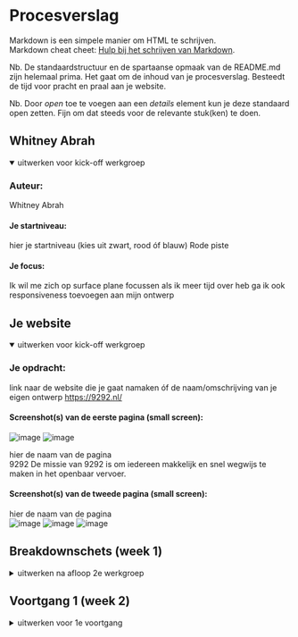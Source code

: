 # Procesverslag
Markdown is een simpele manier om HTML te schrijven.  
Markdown cheat cheet: [Hulp bij het schrijven van Markdown](https://github.com/adam-p/markdown-here/wiki/Markdown-Cheatsheet).

Nb. De standaardstructuur en de spartaanse opmaak van de README.md zijn helemaal prima. Het gaat om de inhoud van je procesverslag. Besteedt de tijd voor pracht en praal aan je website.

Nb. Door *open* toe te voegen aan een *details* element kun je deze standaard open zetten. Fijn om dat steeds voor de relevante stuk(ken) te doen.





## Whitney Abrah

<details open>
<summary>uitwerken voor kick-off werkgroep</summary>

### Auteur:
Whitney Abrah
#### Je startniveau:
hier je startniveau (kies uit zwart, rood óf blauw)
Rode piste 
 
#### Je focus:
Ik wil me zich op surface plane focussen als ik meer tijd over heb ga ik ook responsiveness toevoegen 
 aan mijn ontwerp
</details>





## Je website

<details open>
<summary>uitwerken voor kick-off werkgroep</summary>

### Je opdracht:
link naar de website die je gaat namaken óf de naam/omschrijving van je eigen ontwerp
 https://9292.nl/

#### Screenshot(s) van de eerste pagina (small screen): 
 ![image](https://user-images.githubusercontent.com/90154152/132340916-f722c94d-be94-48ab-921a-4b8a0c466937.png)
 ![image](https://user-images.githubusercontent.com/90154152/132341378-64d609e4-ea56-44bb-883d-9b921c1f854f.png)


hier de naam van de pagina  
 9292
 De missie van 9292 is om iedereen makkelijk en snel wegwijs te maken in het openbaar vervoer. 
#### Screenshot(s) van de tweede pagina (small screen):
hier de naam van de pagina  
![image](https://user-images.githubusercontent.com/90154152/132341626-92618b23-fa35-4dea-81c1-3122f1117d66.png)
     ![image](https://user-images.githubusercontent.com/90154152/132341665-3b8aa7e5-a352-4efa-b18d-1287dcd3cc8e.png)
     ![image](https://user-images.githubusercontent.com/90154152/132341783-8c1f52b5-3530-4eae-a480-8720fadfa17a.png)


 
</details>





## Breakdownschets (week 1)

<details>
<summary>uitwerken na afloop 2e werkgroep</summary>

### de hele pagina: 
<img src="images/dummy-plaatje.jpg" width="375px" alt="breakdown van de hele pagina">

### dynamisch deel (bijv menu): 
<img src="images/dummy-plaatje.jpg" width="375px" alt="breakdown van een dynamisch deel">

### wellicht nog een dynamisch deel (bijv filter): 
<img src="images/dummy-plaatje.jpg" width="375px" alt="breakdown van nog een dynamisch deel">

</details>





## Voortgang 1 (week 2)

<details>
<summary>uitwerken voor 1e voortgang</summary>

### Stand van zaken

In week 1 heb ik samen met mijn klasgenoten voor de gesprek een meeting gehouden. Bij de meeting hebben we besproken wat we 
allemaal er over willen weten tijdens de gesprek met de docent. Bij het gesprek vertelde de docent wat tot nu toe voor de website moeten zoals 
de header, footer en wat content. Voor mijn website heb ik alleen de html code gegeschreven maar geen styling toegepast. Ik liet de docent mijn website zien.
Ik was niet zo ver met mijn website omdat ik was meer gefocusd op de oefeningen die we voor de lessen moeten maken.Als ik de oefening niet snap  kan ik
niet verder met mijn website. Ik probeerde dus de oefening te maken zodat ik verder met mijn website kon. We hebben een tip van docent gekregen om de oefening
gelijk in onze websites verwerken zodat we niet achterliepen. Als laastse concludeerde de docent door onze te vertellen wat we aan het einde van de dag /voor 
de volgende les af moet hebben.
 





## Voortgang 2 (week 3)

<details>
<summary>uitwerken voor 2e voortgang</summary>

### Stand van zaken
 
 Ik zat in het begin in de verkeerde groep daardoor was ik laat maar  ik
 over mijn website bespreken met de studentassiatanten. Ik had al Bo gevraagd om mij te helpen
 met een stukje code  in mijn css maar volgens mij ws zij het vergeten dus zij heeft me 
 tijdens de les daarmee geholpen. Ik was best wel ver met  mijn website vergeleken met vorige week. Ik had de twee pagina gestijld met css. 
 Ik moest alleen javascript en animatie in mijn website verwerken. Bo gaf mijn tips hoe ik op mijn website javascript en animatie toe kan passen. 
 Wat ik merkte bij mijn klasgenoten was dat ik en stukje verder was met  mijn website dan de rest. Ik dacht zelf dat ik achter liep omdat vorige week waren ze al begonnen met 
 stijlen van hun website. Ik kreeg complimenten van de studentassistanten dat mijn website best wel leuk eruit ziet.





## Toegankelijkheidstest (week 4)
 Ik was niet aanwezig . ik zal een klasgenoot mijn website laten testen.

<details>
<summary>uitwerken na test in 8e voortgang</summary>

### Bevindingen
Lijst met je bevindingen die in de test naar voren kwamen:

#### Titel eerste bevinding onleesbaar tekst
Hier korte omschrijving (met indien nodig een afbeelding)
 De tekst op de achtergrond was niet leesbaar dus ik heb de achtegrond (afbeelding)
 in photoshop bewerkt  door de opacity aan te passen. 
 
 ![image](https://user-images.githubusercontent.com/90154152/136053453-e73f6950-70d4-4c19-8a32-ac7c4bb497bd.png)


Hier een omschrijving van hoe het opgelost kan worden (met indien nodig een afbeelding)


#### Titel tweede bevinding. 
Hier korte omschrijving (met indien nodig een afbeelding)

Hier een omschrijving van hoe het opgelost kan worden (met indien nodig een afbeelding)


#### Titel volgende bevinding. 
Hier korte omschrijving (met indien nodig een afbeelding)

Hier een omschrijving van hoe het opgelost kan worden (met indien nodig een afbeelding)


#### Titel nog een bevinding. 
Hier korte omschrijving (met indien nodig een afbeelding)

Hier een omschrijving van hoe het opgelost kan worden (met indien nodig een afbeelding)

</details>





## Voortgang 3 (week 4)


 
 IK was best wel ver met mijn website.Ik heb een paar icoontjes toevoegd om de website mooier 
 eruit te zien.

</details>





## Eindgesprek (week 5)

<details>
<summary>uitwerken voor eindgesprek</summary>

### Stand van zaken
hier dit ging goed & dit was lastig (neem ook screenshots op van delen van je website en code)
 
 Deze week is de laatste week van frontend. Ik heb mijn code voor het laastse keer  doorgenomen. Ik probeerde comments bij te voegen om 
 mijn code duidelijker te maken voor mezelf en ook voor de docent tijdens de mondeling. Vervolgens heb ik onnodig ruimte in mijn code weggehaald om de code
 overzichtelijk te maken. Ik wou mijn website responsive maken als ik meer tijd over heb, maar helaas kon ik het niet doen. Ik was wel daarmee bezig maar ik wou
 eerst op de surface plane focusen, dan pas de responsiveness van de website. 
### Screenshot(s)
 ![image](https://user-images.githubusercontent.com/90154152/136056369-b9372eb1-a617-4a54-a752-b4b94422c996.png)


hier screenshot(s) van je eindresultaat
 Eerste pagina 
 ![image](https://user-images.githubusercontent.com/90154152/136056456-6e0cc06e-661b-4f51-a42a-baf8ec772097.png)
![image](https://user-images.githubusercontent.com/90154152/136056585-bd564bed-cf80-4b7d-b1ea-0a82ee6bf395.png)
 ![image](https://user-images.githubusercontent.com/90154152/136056758-8ff72c4c-28dc-4d2f-9d42-0a1464c28508.png)
![image](https://user-images.githubusercontent.com/90154152/136056889-70186b26-a4c4-449f-8b44-b15e77a0a0e3.png)
![image](https://user-images.githubusercontent.com/90154152/136057097-f0b212db-10c7-41a8-9c14-b455e8b75dea.png)
![image](https://user-images.githubusercontent.com/90154152/136057176-9d319329-1bcb-4a03-a103-a313e037825f.png)
![image](https://user-images.githubusercontent.com/90154152/136057677-48d4fc52-ffc4-4441-8471-ed9297897f4a.png)
 
 Tweede pagina 
 ![image](https://user-images.githubusercontent.com/90154152/136057926-ace1f06d-e3e1-4306-ace0-0480e3bc6b07.png)
 ![image](https://user-images.githubusercontent.com/90154152/136058046-f75095a5-9295-4fc0-a01a-f7b24a1c2fbb.png)
![image](https://user-images.githubusercontent.com/90154152/136058103-564ac24f-a540-4542-b3b0-7bb70b4e48ef.png)
 ![image](https://user-images.githubusercontent.com/90154152/136058240-a0172df9-1ca6-44a3-a5f1-ecb0bdc3f6a4.png)
![image](https://user-images.githubusercontent.com/90154152/136058289-7f1b33d4-1051-45e9-b5e7-8c5bb4753dc9.png)
![image](https://user-images.githubusercontent.com/90154152/136058382-36ada8bc-ced2-4278-be5d-7d4397e822fa.png)



</details>





## Bronnenlijst

<details open>
<summary>continu bijhouden terwijl je werkt</summary>

Nb. Wees specifiek ('css-tricks' als bron is bijv. niet specifiek genoeg).

1. logo 9292:https://9292.nl/
2. menu icoojntje : https://css.gg/app. ...
3. afbeeldingen :appstore,playstore en appgallery:https://9292.nl/
4. Voor het blokjes heb ik flex gebruikt:https://css-tricks.com/snippets/css/a-guide-to-flexbox/
5. formulier:https://css-tricks.com/form-design/
6.backgroundimage:https://www.w3schools.com/cssref/pr_background-image.asp
</details>
